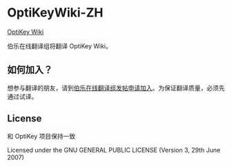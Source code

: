 # OptiKeyWiki-ZH
[OptiKey Wiki](https://github.com/JuliusSweetland/OptiKey/wiki)

伯乐在线翻译组将翻译 OptiKey Wiki。

## 如何加入？
想参与翻译的朋友，请到[伯乐在线翻译组发帖申请加入](http://group.jobbole.com/category/feedback/trans-team/)。为保证翻译质量，必须先通过试译。

## License
和 OptiKey 项目保持一致

Licensed under the GNU GENERAL PUBLIC LICENSE (Version 3, 29th June 2007)
